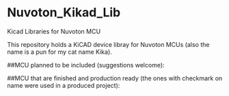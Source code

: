 # Nuvoton_Kikad_Lib
Kicad Libraries for Nuvoton MCU

This repository holds a KiCAD device libray for Nuvoton MCUs (also the name is a pun for my cat name Kika).


##MCU planned to be included (suggestions welcome):


##MCU that are finished and production ready (the ones with checkmark on name were used in a produced project):
